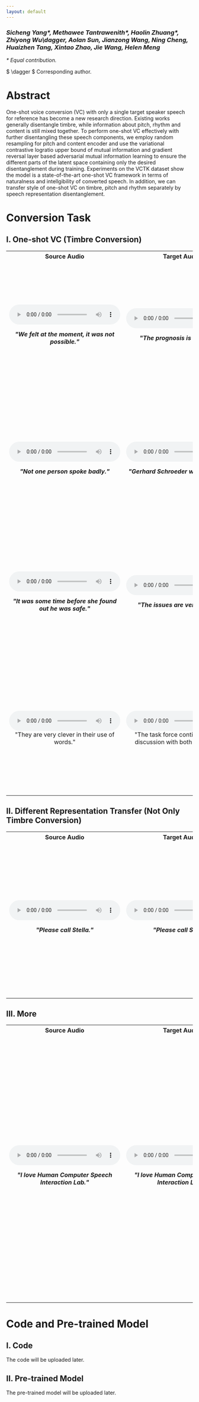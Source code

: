 ```yaml
---
layout: default
---
```

<!--
# Speech Representation Disentangling with Adversarial Mutual Information Learning for One-shot Voice Conversion


### *Sicheng Yang, Methawee Tantrawenith, Haolin Zhuang, Zhiyong Wu, Aolan Sun, Jianzong Wang, Ning Cheng, Huaizhen Tang, Xintao Zhao, Jie Wang, Helen Meng*
-->
### *Sicheng Yang\*, Methawee Tantrawenith\*, Haolin Zhuang\*, Zhiyong Wu\dagger, Aolan Sun, Jianzong Wang, Ning Cheng, Huaizhen Tang, Xintao Zhao, Jie Wang, Helen Meng*

*\* Equal contribution.*

$ \dagger $ Corresponding author.

# Abstract

One-shot voice conversion (VC) with only a single target speaker speech for reference has become a new research direction. Existing works generally disentangle timbre, while information about pitch, rhythm and content is still mixed together. To perform one-shot VC effectively with further disentangling these speech components, we employ random resampling for pitch and content encoder and use the variational contrastive logratio upper bound of mutual information and gradient reversal layer based adversarial mutual information learning to ensure the different parts of the latent space containing only the desired disentanglement during training. Experiments on the VCTK dataset show the model is a state-of-the-art one-shot VC framework in terms of naturalness and intellgibility of converted speech. In addition, we can transfer style of one-shot VC on timbre, pitch and rhythm separately by speech representation disentanglement.

# Conversion Task

## I. One-shot VC (Timbre Conversion)


<!--
### Source：**_"blabla"_**
<audio controls><source src="./audio/1/F-F/p262_p335_373045/source.wav" type="audio/wav">Your browser does not support the audio element.</audio> 

### Target：**_"blabla"_**
<audio controls><source src="./audio/1/F-F/p262_p335_373045/target.wav" type="audio/wav">Your browser does not support the audio element.</audio> 

| Model Name | Converted Audio |
|:-:|:-:|
| SkipVQVC | <audio controls><source src="./audio/1/F-F/p262_p335_373045/SkipVQVC.wav" type="audio/wav">Your browser does not support the audio element.</audio> | 
| VQMIVC   | <audio controls><source src="./audio/1/F-F/p262_p335_373045/VQMIVC.wav" type="audio/wav">Your browser does not support the audio element.</audio>   | 
| AutoVC   | <audio controls><source src="./audio/1/F-F/p262_p335_373045/AutoVC.wav" type="audio/wav">Your browser does not support the audio element.</audio>   |    
| AdaIN-VC | <audio controls><source src="./audio/1/F-F/p262_p335_373045/AdaIN-VC.wav" type="audio/wav">Your browser does not support the audio element.</audio> |    
| ClsVC    | <audio controls><source src="./audio/1/F-F/p262_p335_373045/ClsVC.wav" type="audio/wav">Your browser does not support the audio element.</audio>    |
| Propose Model |<audio controls><source src="./audio/1/F-F/p262_p335_373045/My_model.wav" type="audio/wav">Your browser does not support the audio element.</audio> |
-->

<table>
	<tr>
	    <th align="center" valign="middle">Source Audio</th>
            <th align="center" valign="middle">Target Audio</th>
	    <th align="center" valign="middle">Model</th>
	    <th align="center" valign="middle">Converted Audio</th>  
	</tr >
	<tr >
	    <td rowspan="6" align="center" style="vertical-align:middle"><audio controls><source src="./audio/1/F-F/p262_p335_373045/source.wav" type="audio/wav">Your browser does not support the audio element.</audio><br><p><i><b>"We felt at the moment, it was not possible."</b></i></p></td>
            <td rowspan="6" align="center" style="vertical-align:middle"><audio controls><source src="./audio/1/F-F/p262_p335_373045/target.wav" type="audio/wav">Your browser does not support the audio element.</audio><br><p><i><b>"The prognosis is excellent."</b></i></p></td>
	    <td align="center" valign="middle">SkipVQVC</td>
	    <td align="center" valign="middle"><audio controls><source src="./audio/1/F-F/p262_p335_373045/SkipVQVC.wav" type="audio/wav">Your browser does not support the audio element.</audio></td>
	</tr>
	<tr>
	    <td align="center" valign="middle">VQMIVC</td>
	    <td align="center" valign="middle"><audio controls><source src="./audio/1/F-F/p262_p335_373045/VQMIVC.wav" type="audio/wav">Your browser does not support the audio element.</audio></td>
	</tr>
	<tr>
	    <td align="center" valign="middle">AutoVC</td>
	    <td align="center" valign="middle"><audio controls><source src="./audio/1/F-F/p262_p335_373045/AutoVC.wav" type="audio/wav">Your browser does not support the audio element.</audio></td>
	</tr>
	<tr>
	    <td align="center" valign="middle">AdaIN-VC</td>
	    <td align="center" valign="middle"><audio controls><source src="./audio/1/F-F/p262_p335_373045/AdaIN-VC.wav" type="audio/wav">Your browser does not support the audio element.</audio></td>
	</tr>
	<tr>
            <td align="center" valign="middle">ClsVC</td>
	    <td align="center" valign="middle"><audio controls><source src="./audio/1/F-F/p262_p335_373045/ClsVC.wav" type="audio/wav">Your browser does not support the audio element.</audio></td>
	</tr>
	<tr>
	    <td align="center" valign="middle">Proposed Model</td>
	    <td align="center" valign="middle"><audio controls><source src="./audio/1/F-F/p262_p335_373045/My_model.wav" type="audio/wav">Your browser does not support the audio element.</audio></td>
	</tr>
	<tr >
	    <td rowspan="6" align="center" style="vertical-align:middle"><audio controls><source src="./audio/1/F-M/p264_p278_319303/source.wav" type="audio/wav">Your browser does not support the audio element.</audio><br><p><i><b>"Not one person spoke badly."</b></i></p></td>
            <td rowspan="6" align="center" style="vertical-align:middle"><audio controls><source src="./audio/1/F-M/p264_p278_319303/target.wav" type="audio/wav">Your browser does not support the audio element.</audio><br><p><i><b>"Gerhard Schroeder was the victor."</b></i></p></td>
	    <td align="center" valign="middle">SkipVQVC</td>
	    <td align="center" valign="middle"><audio controls><source src="./audio/1/F-M/p264_p278_319303/SkipVQVC.wav" type="audio/wav">Your browser does not support the audio element.</audio></td>
	</tr>
	<tr>
	    <td align="center" valign="middle">VQMIVC</td>
	    <td align="center" valign="middle"><audio controls><source src="./audio/1/F-M/p264_p278_319303/VQMIVC.wav" type="audio/wav">Your browser does not support the audio element.</audio></td>
	</tr>
	<tr>
	    <td align="center" valign="middle">AutoVC</td>
	    <td align="center" valign="middle"><audio controls><source src="./audio/1/F-M/p264_p278_319303/AutoVC.wav" type="audio/wav">Your browser does not support the audio element.</audio></td>
	</tr>
	<tr>
	    <td align="center" valign="middle">AdaIN-VC</td>
	    <td align="center" valign="middle"><audio controls><source src="./audio/1/F-M/p264_p278_319303/AdaIN-VC.wav" type="audio/wav">Your browser does not support the audio element.</audio></td>
	</tr>
	<tr>
            <td align="center" valign="middle">ClsVC</td>
	    <td align="center" valign="middle"><audio controls><source src="./audio/1/F-M/p264_p278_319303/ClsVC.wav" type="audio/wav">Your browser does not support the audio element.</audio></td>
	</tr>
	<tr>
	    <td align="center" valign="middle">Proposed Model</td>
	    <td align="center" valign="middle"><audio controls><source src="./audio/1/F-M/p264_p278_319303/My_model.wav" type="audio/wav">Your browser does not support the audio element.</audio></td>
	</tr>
	<tr >
	    <td rowspan="6" align="center" style="vertical-align:middle"><audio controls><source src="./audio/1/M-F/p278_p335_093313/source.wav" type="audio/wav">Your browser does not support the audio element.</audio><br><p><i><b>"It was some time before she found out he was safe."</b></i></p></td>
            <td rowspan="6" align="center" style="vertical-align:middle"><audio controls><source src="./audio/1/M-F/p278_p335_093313/target.wav" type="audio/wav">Your browser does not support the audio element.</audio><br><p><i><b>"The issues are very intense."</b></i></p></td>
	    <td align="center" valign="middle">SkipVQVC</td>
	    <td align="center" valign="middle"><audio controls><source src="./audio/1/M-F/p278_p335_093313/SkipVQVC.wav" type="audio/wav">Your browser does not support the audio element.</audio></td>
	</tr>
	<tr>
	    <td align="center" valign="middle">VQMIVC</td>
	    <td align="center" valign="middle"><audio controls><source src="./audio/1/M-F/p278_p335_093313/VQMIVC.wav" type="audio/wav">Your browser does not support the audio element.</audio></td>
	</tr>
	<tr>
	    <td align="center" valign="middle">AutoVC</td>
	    <td align="center" valign="middle"><audio controls><source src="./audio/1/M-F/p278_p335_093313/AutoVC.wav" type="audio/wav">Your browser does not support the audio element.</audio></td>
	</tr>
	<tr>
	    <td align="center" valign="middle">AdaIN-VC</td>
	    <td align="center" valign="middle"><audio controls><source src="./audio/1/M-F/p278_p335_093313/AdaIN-VC.wav" type="audio/wav">Your browser does not support the audio element.</audio></td>
	</tr>
	<tr>
            <td align="center" valign="middle">ClsVC</td>
	    <td align="center" valign="middle"><audio controls><source src="./audio/1/M-F/p278_p335_093313/ClsVC.wav" type="audio/wav">Your browser does not support the audio element.</audio></td>
	</tr>
	<tr>
	    <td align="center" valign="middle">Proposed Model</td>
	    <td align="center" valign="middle"><audio controls><source src="./audio/1/M-F/p278_p335_093313/My_model.wav" type="audio/wav">Your browser does not support the audio element.</audio></td>
	</tr>
	<tr >
	    <td rowspan="6" align="center" style="vertical-align:middle"><audio controls><source src="./audio/1/M-M/p247_p272_025131/source.wav" type="audio/wav">Your browser does not support the audio element.</audio><br>"They are very clever in their use of words."</td>
            <td rowspan="6" align="center" style="vertical-align:middle"><audio controls><source src="./audio/1/M-M/p247_p272_025131/target.wav" type="audio/wav">Your browser does not support the audio element.</audio><br>"The task force continues to be in discussion with both companies."</td>
	    <td align="center" valign="middle">SkipVQVC</td>
	    <td align="center" valign="middle"><audio controls><source src="./audio/1/M-M/p247_p272_025131/SkipVQVC.wav" type="audio/wav">Your browser does not support the audio element.</audio></td>
	</tr>
	<tr>
	    <td align="center" valign="middle">VQMIVC</td>
	    <td align="center" valign="middle"><audio controls><source src="./audio/1/M-M/p247_p272_025131/VQMIVC.wav" type="audio/wav">Your browser does not support the audio element.</audio></td>
	</tr>
	<tr>
	    <td align="center" valign="middle">AutoVC</td>
	    <td align="center" valign="middle"><audio controls><source src="./audio/1/M-M/p247_p272_025131/AutoVC.wav" type="audio/wav">Your browser does not support the audio element.</audio></td>
	</tr>
	<tr>
	    <td align="center" valign="middle">AdaIN-VC</td>
	    <td align="center" valign="middle"><audio controls><source src="./audio/1/M-M/p247_p272_025131/AdaIN-VC.wav" type="audio/wav">Your browser does not support the audio element.</audio></td>
	</tr>
	<tr>
            <td align="center" valign="middle">ClsVC</td>
	    <td align="center" valign="middle"><audio controls><source src="./audio/1/M-M/p247_p272_025131/ClsVC.wav" type="audio/wav">Your browser does not support the audio element.</audio></td>
	</tr>
	<tr>
	    <td align="center" valign="middle">Proposed Model</td>
	    <td align="center" valign="middle"><audio controls><source src="./audio/1/M-M/p247_p272_025131/My_model.wav" type="audio/wav">Your browser does not support the audio element.</audio></td>
	</tr>
</table>

<!--
| Source Audio | Target Audio | SkipVQVC | VQMIVC | AutoVC | AdaIN-VC | ClsVC | Propose Model |
|:-------------|:-------------|:---------|:-------|:-------|:---------|:------|---------------|
| <audio controls><source src="./audio/1/F-F/p262_p335_373045/source.wav" type="audio/wav">Your browser does not support the audio element.</audio>       | <audio controls><source src="./audio/1/F-F/p262_p335_373045/target.wav" type="audio/wav">Your browser does not support the audio element.</audio>        | <audio controls><source src="./audio/1/F-F/p262_p335_373045/My_model.wav" type="audio/wav">Your browser does not support the audio element.</audio>     | <audio controls><source src="./audio/1/F-F/p262_p335_373045/SkipVQVC.wav" type="audio/wav">Your browser does not support the audio element.</audio>     | <audio controls><source src="./audio/1/F-F/p262_p335_373045/VQMIVC.wav" type="audio/wav">Your browser does not support the audio element.</audio>       | <audio controls><source src="./audio/1/F-F/p262_p335_373045/AutoVC.wav" type="audio/wav">Your browser does not support the audio element.</audio>       | <audio controls><source src="./audio/1/F-F/p262_p335_373045/AdaIN-VC.wav" type="audio/wav">Your browser does not support the audio element.</audio>     | <audio controls><source src="./audio/1/F-F/p262_p335_373045/ClsVC.wav" type="audio/wav">Your browser does not support the audio element.</audio>       |
| <audio controls><source src="./audio/1/F-M/p264_p278_319303/source.wav" type="audio/wav">Your browser does not support the audio element.</audio>       | <audio controls><source src="./audio/1/F-M/p264_p278_319303/target.wav" type="audio/wav">Your browser does not support the audio element.</audio>        | <audio controls><source src="./audio/1/F-M/p264_p278_319303/My_model.wav" type="audio/wav">Your browser does not support the audio element.</audio>     | <audio controls><source src="./audio/1/F-M/p264_p278_319303/SkipVQVC.wav" type="audio/wav">Your browser does not support the audio element.</audio>     | <audio controls><source src="./audio/1/F-M/p264_p278_319303/VQMIVC.wav" type="audio/wav">Your browser does not support the audio element.</audio>       | <audio controls><source src="./audio/1/F-M/p264_p278_319303/AutoVC.wav" type="audio/wav">Your browser does not support the audio element.</audio>       | <audio controls><source src="./audio/1/F-M/p264_p278_319303/AdaIN-VC.wav" type="audio/wav">Your browser does not support the audio element.</audio>     | <audio controls><source src="./audio/1/F-M/p264_p278_319303/ClsVC.wav" type="audio/wav">Your browser does not support the audio element.</audio>       |
| <audio controls><source src="./audio/1/M-F/p278_p335_093313/source.wav" type="audio/wav">Your browser does not support the audio element.</audio>       | <audio controls><source src="./audio/1/M-F/p278_p335_093313/target.wav" type="audio/wav">Your browser does not support the audio element.</audio>        | <audio controls><source src="./audio/1/M-F/p278_p335_093313/My_model.wav" type="audio/wav">Your browser does not support the audio element.</audio>     | <audio controls><source src="./audio/1/M-F/p278_p335_093313/SkipVQVC.wav" type="audio/wav">Your browser does not support the audio element.</audio>     | <audio controls><source src="./audio/1/M-F/p278_p335_093313/VQMIVC.wav" type="audio/wav">Your browser does not support the audio element.</audio>       | <audio controls><source src="./audio/1/M-F/p278_p335_093313/AutoVC.wav" type="audio/wav">Your browser does not support the audio element.</audio>       | <audio controls><source src="./audio/1/M-F/p278_p335_093313/AdaIN-VC.wav" type="audio/wav">Your browser does not support the audio element.</audio>     | <audio controls><source src="./audio/1/M-F/p278_p335_093313/ClsVC.wav" type="audio/wav">Your browser does not support the audio element.</audio>       |
| <audio controls><source src="./audio/1/M-M/p247_p272_025131/source.wav" type="audio/wav">Your browser does not support the audio element.</audio>       | <audio controls><source src="./audio/1/M-M/p247_p272_025131/target.wav" type="audio/wav">Your browser does not support the audio element.</audio>        | <audio controls><source src="./audio/1/M-M/p247_p272_025131/My_model.wav" type="audio/wav">Your browser does not support the audio element.</audio>     | <audio controls><source src="./audio/1/M-M/p247_p272_025131/SkipVQVC.wav" type="audio/wav">Your browser does not support the audio element.</audio>     | <audio controls><source src="./audio/1/M-M/p247_p272_025131/VQMIVC.wav" type="audio/wav">Your browser does not support the audio element.</audio>       | <audio controls><source src="./audio/1/M-M/p247_p272_025131/AutoVC.wav" type="audio/wav">Your browser does not support the audio element.</audio>       | <audio controls><source src="./audio/1/M-M/p247_p272_025131/AdaIN-VC.wav" type="audio/wav">Your browser does not support the audio element.</audio>     | <audio controls><source src="./audio/1/M-M/p247_p272_025131/ClsVC.wav" type="audio/wav">Your browser does not support the audio element.</audio>       |
-->


## II. Different Representation Transfer (Not Only Timbre Conversion)

<table>
	<tr>
	    <th align="center" valign="middle">Source Audio</th>
            <th align="center" valign="middle">Target Audio</th>
	    <th align="center" valign="middle">Type</th>
	    <th align="center" valign="middle">Converted Audio</th>  
	</tr >
	<tr >
	    <td rowspan="7" align="center" style="vertical-align:middle"><audio controls><source src="./audio/2/p225_001.wav" type="audio/wav">Your browser does not support the audio element.</audio><br><p><i><b>"Please call Stella."</b></i></p></td>
            <td rowspan="7" align="center" style="vertical-align:middle"><audio controls><source src="./audio/2/p232_001.wav" type="audio/wav">Your browser does not support the audio element.</audio><br><p><i><b>"Please call Stella."</b></i></p></td>
	    <td align="center" valign="middle">Pitch</td>
	    <td align="center" valign="middle"><audio controls><source src="./audio/2/800000_001/p225_p232_001001_F.wav" type="audio/wav">Your browser does not support the audio element.</audio></td>
	</tr>
	<tr>
	    <td align="center" valign="middle">Rhythm</td>
	    <td align="center" valign="middle"><audio controls><source src="./audio/2/800000_001/p225_p232_001001_R.wav" type="audio/wav">Your browser does not support the audio element.</audio></td>
	</tr>
	<tr>
	    <td align="center" valign="middle">Timbre</td>
	    <td align="center" valign="middle"><audio controls><source src="./audio/2/800000_001/p225_p232_001001_U.wav" type="audio/wav">Your browser does not support the audio element.</audio></td>
	</tr>
	<tr>
	    <td align="center" valign="middle">Pitch+Rhythm</td>
	    <td align="center" valign="middle"><audio controls><source src="./audio/2/800000_001/p225_p232_001001_RF.wav" type="audio/wav">Your browser does not support the audio element.</audio></td>
	</tr>
	<tr>
            <td align="center" valign="middle">Pitch+Timbre</td>
	    <td align="center" valign="middle"><audio controls><source src="./audio/2/800000_001/p225_p232_001001_FU.wav" type="audio/wav">Your browser does not support the audio element.</audio></td>
	</tr>
	<tr>
	    <td align="center" valign="middle">Rhythm+Timbre</td>
	    <td align="center" valign="middle"><audio controls><source src="./audio/2/800000_001/p225_p232_001001_RU.wav" type="audio/wav">Your browser does not support the audio element.</audio></td>
	</tr>
	<tr>
	    <td align="center" valign="middle">Pitch+Rhythm+Timbre</td>
	    <td align="center" valign="middle"><audio controls><source src="./audio/2/800000_001/p225_p232_001001_RFU.wav" type="audio/wav">Your browser does not support the audio element.</audio></td>
	</tr>
</table>

## III. More

<table>
	<tr>
	    <th align="center" valign="middle">Source Audio</th>
            <th align="center" valign="middle">Target Audio</th>
	    <th align="center" valign="middle">Model</th>
	    <th align="center" valign="middle">Type</th>
	    <th align="center" valign="middle">Converted Audio</th>  
	</tr >
	<tr >
	    <td rowspan="12" align="center" style="vertical-align:middle"><audio controls><source src="./audio/3/source.wav" type="audio/wav">Your browser does not support the audio element.</audio><br><p><i><b>"I love Human Computer Speech Interaction Lab."</b></i></p></td>
            <td rowspan="12" align="center" style="vertical-align:middle"><audio controls><source src="./audio/3/target.wav" type="audio/wav">Your browser does not support the audio element.</audio><br><p><i><b>"I love Human Computer Speech Interaction Lab."</b></i></p></td>
	    <td rowspan="7" align="center" style="vertical-align:middle">Proposed Model</td>
	    <td align="center" valign="middle">Pitch</td>
	    <td align="center" valign="middle"><audio controls><source src="./audio/3/source_target_e.ne.n_F.wav" type="audio/wav">Your browser does not support the audio element.</audio></td>
	</tr>
	<tr>
	    <td align="center" valign="middle">Rhythm</td>
	    <td align="center" valign="middle"><audio controls><source src="./audio/3/source_target_e.ne.n_R.wav" type="audio/wav">Your browser does not support the audio element.</audio></td>
	</tr>
	<tr>
	    <td align="center" valign="middle">Timbre</td>
	    <td align="center" valign="middle"><audio controls><source src="./audio/3/source_target_e.ne.n_U.wav" type="audio/wav">Your browser does not support the audio element.</audio></td>
	</tr>
	<tr>
	    <td align="center" valign="middle">Pitch+Rhythm</td>
	    <td align="center" valign="middle"><audio controls><source src="./audio/3/source_target_e.ne.n_RF.wav" type="audio/wav">Your browser does not support the audio element.</audio></td>
	</tr>
	<tr>
            <td align="center" valign="middle">Pitch+Timbre</td>
	    <td align="center" valign="middle"><audio controls><source src="./audio/3/source_target_e.ne.n_FU.wav" type="audio/wav">Your browser does not support the audio element.</audio></td>
	</tr>
	<tr>
	    <td align="center" valign="middle">Rhythm+Timbre</td>
	    <td align="center" valign="middle"><audio controls><source src="./audio/3/source_target_e.ne.n_RU.wav" type="audio/wav">Your browser does not support the audio element.</audio></td>
	</tr>
	<tr>
	    <td align="center" valign="middle">Pitch+Rhythm+Timbre</td>
	    <td align="center" valign="middle"><audio controls><source src="./audio/3/source_target_e.ne.n_RFU.wav" type="audio/wav">Your browser does not support the audio element.</audio></td>
	</tr>
	<tr>
	    <td colspan="2" align="center" valign="middle">SkipVQVC</td>
	    <td align="center" valign="middle"><audio controls><source src="./audio/3/HCSI_gen_vqvc_.wav" type="audio/wav">Your browser does not support the audio element.</audio></td>
	</tr>
	<tr>
	    <td colspan="2" align="center" valign="middle">VQMIVC</td>
	    <td align="center" valign="middle"><audio controls><source src="./audio/3/VQMIVC_.wav" type="audio/wav">Your browser does not support the audio element.</audio></td>
	</tr>
	<tr>
	    <td colspan="2" align="center" valign="middle">AutoVC</td>
	    <td align="center" valign="middle"><audio controls><source src="./audio/3/AutoVC.wav" type="audio/wav">Your browser does not support the audio element.</audio></td>
	</tr>
	<tr>
	    <td colspan="2" align="center" valign="middle">AdaIN-VC</td>
	    <td align="center" valign="middle"><audio controls><source src="./audio/3/HCSI_gen.wav" type="audio/wav">Your browser does not support the audio element.</audio></td>
	</tr>
	<tr>
	    <td colspan="2" align="center" valign="middle">ClsVC</td>
	    <td align="center" valign="middle"><audio controls><source src="./audio/3/ClsVC.wav" type="audio/wav">Your browser does not support the audio element.</audio></td>
	</tr>
</table>

# Code and Pre-trained Model

## I. Code

The code will be uploaded later.

## II. Pre-trained Model

The pre-trained model will be uploaded later.


<!--
| head1        | head two          | three |
|:-------------|:------------------|:------|
| ok           | good swedish fish | nice  |
| out of stock | good and plenty   | nice  |
| ok           | good `oreos`      | hmm   |
| ok           | good `zoute` drop | yumm  |

## 3

# The code and pre-trained models will be uploaded later.

Text can be **bold**, _italic_, or ~~strikethrough~~.

[Link to another page](./another-page.html).

There should be whitespace between paragraphs.

There should be whitespace between paragraphs. We recommend including a README, or a file with information about your project.

# Header 1

This is a normal paragraph following a header. GitHub is a code hosting platform for version control and collaboration. It lets you and others work together on projects from anywhere.

## Header 2

> This is a blockquote following a header.
>
> When something is important enough, you do it even if the odds are not in your favor.

### Header 3

```js
// Javascript code with syntax highlighting.
var fun = function lang(l) {
  dateformat.i18n = require('./lang/' + l)
  return true;
}
```

```ruby
# Ruby code with syntax highlighting
GitHubPages::Dependencies.gems.each do |gem, version|
  s.add_dependency(gem, "= #{version}")
end
```

#### Header 4

*   This is an unordered list following a header.
*   This is an unordered list following a header.
*   This is an unordered list following a header.

##### Header 5

1.  This is an ordered list following a header.
2.  This is an ordered list following a header.
3.  This is an ordered list following a header.

###### Header 6

| head1        | head two          | three |
|:-------------|:------------------|:------|
| ok           | good swedish fish | nice  |
| out of stock | good and plenty   | nice  |
| ok           | good `oreos`      | hmm   |
| ok           | good `zoute` drop | yumm  |

### There's a horizontal rule below this.

* * *

### Here is an unordered list:

*   Item foo
*   Item bar
*   Item baz
*   Item zip

### And an ordered list:

1.  Item one
1.  Item two
1.  Item three
1.  Item four

### And a nested list:

- level 1 item
  - level 2 item
  - level 2 item
    - level 3 item
    - level 3 item
- level 1 item
  - level 2 item
  - level 2 item
  - level 2 item
- level 1 item
  - level 2 item
  - level 2 item
- level 1 item

### Small image

![Octocat](https://github.githubassets.com/images/icons/emoji/octocat.png)

### Large image

![Branching](https://guides.github.com/activities/hello-world/branching.png)


### Definition lists can be used with HTML syntax.

<dl>
<dt>Name</dt>
<dd>Godzilla</dd>
<dt>Born</dt>
<dd>1952</dd>
<dt>Birthplace</dt>
<dd>Japan</dd>
<dt>Color</dt>
<dd>Green</dd>
</dl>

```
Long, single-line code blocks should not wrap. They should horizontally scroll if they are too long. This line should be long enough to demonstrate this.
```

```
The final element.
```
-->
